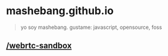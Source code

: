 # mashebang.github.io

> yo soy mashebang. gustame: javascript, opensource, foss

## [/webrtc-sandbox](https://mashebang.github.io/webrtc-sandbox)
